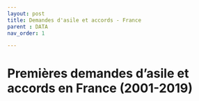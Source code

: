 ```yaml
---
layout: post
title: Demandes d'asile et accords - France
parent : DATA
nav_order: 1

---
```


# Premières demandes d’asile et accords en France (2001-2019)

<div id="graph1">
  <div class="introduction1"></div>
  <div class="viewof-dataG" style="margin-bottom: 0.5em"></div>
  <div class="graphique1"></div>
  <div class="legende1"></div>
</div>

<script type="module">
import {Runtime, Inspector} from "https://cdn.jsdelivr.net/npm/@observablehq/runtime@4/dist/runtime.js";
import define from "https://api.observablehq.com/d/65fe5202d85f33e2.js?v=3";
new Runtime().module(define, name => {
  if (name === "introduction1") return new Inspector(document.querySelector("#graph1 .introduction1"));
  if (name === "graphique1") return new Inspector(document.querySelector("#graph1 .graphique1"));
  if (name === "viewof dataG") return new Inspector(document.querySelector("#graph1 .viewof-dataG"));
  if (name === "legende1") return new Inspector(document.querySelector("#graph1 .legende1"));
});
</script>
